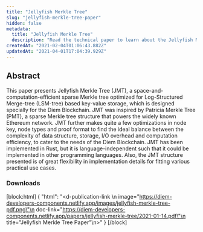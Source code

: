 ```yaml
---
title: "Jellyfish Merkle Tree"
slug: "jellyfish-merkle-tree-paper"
hidden: false
metadata: 
  title: "Jellyfish Merkle Tree"
  description: "Read the technical paper to learn about the Jellyfish Merkle Tree (JMT)."
createdAt: "2021-02-04T01:06:43.882Z"
updatedAt: "2021-04-01T17:04:39.929Z"
---
```

## Abstract

This paper presents Jellyfish Merkle Tree (JMT), a space-and-computation-efficient sparse Merkle tree optimized for Log-Structured Merge-tree (LSM-tree) based key-value storage, which is designed specially for the Diem Blockchain. JMT was inspired by Patricia Merkle Tree (PMT), a sparse Merkle tree structure that powers the widely known Ethereum network. JMT further makes quite a few optimizations in node key, node types and proof format to find the ideal balance between the complexity of data structure, storage, I/O overhead and computation efficiency, to cater to the needs of the Diem Blockchain. JMT has been implemented in Rust, but it is language-independent such that it could be implemented in other programming languages. Also, the JMT structure presented is of great flexibility in implementation details for fitting various practical use cases.

### Downloads
[block:html]
{
  "html": "<d-publication-link \n  image=\"https://diem-developers-components.netlify.app/images/jellyfish-merkle-tree-pdf.png\"\n  doc-link=\"https://diem-developers-components.netlify.app/papers/jellyfish-merkle-tree/2021-01-14.pdf\"\n  title=\"Jellyfish Merkle Tree Paper\"\n></d-publication-link>"
}
[/block]